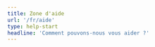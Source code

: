 ```yaml
---
title: Zone d'aide
url: '/fr/aide'
type: help-start
headline: 'Comment pouvons-nous vous aider ?'
---
```

